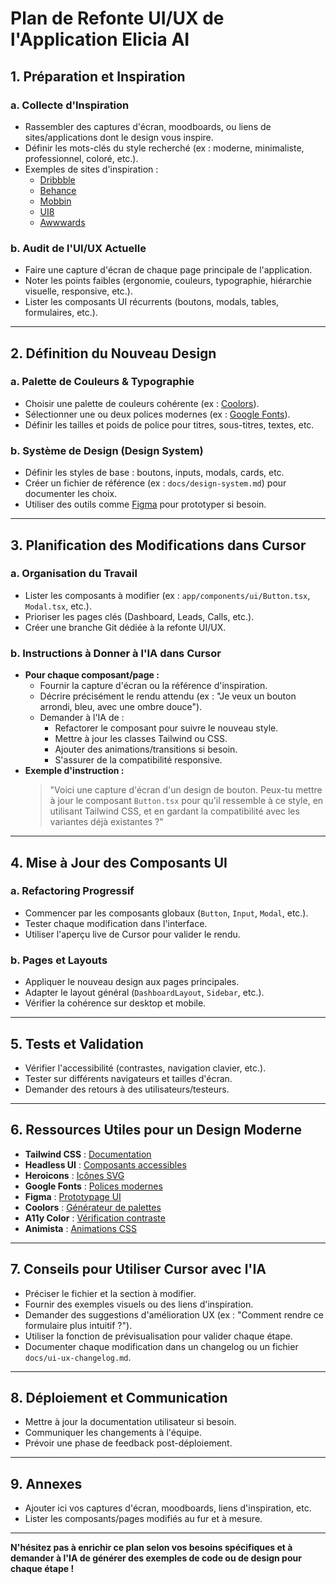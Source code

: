 # Plan de Refonte UI/UX de l'Application Elicia AI

## 1. **Préparation et Inspiration**

### a. Collecte d'Inspiration
- Rassembler des captures d'écran, moodboards, ou liens de sites/applications dont le design vous inspire.
- Définir les mots-clés du style recherché (ex : moderne, minimaliste, professionnel, coloré, etc.).
- Exemples de sites d'inspiration :
  - [Dribbble](https://dribbble.com/)
  - [Behance](https://www.behance.net/)
  - [Mobbin](https://mobbin.com/)
  - [UI8](https://ui8.net/)
  - [Awwwards](https://www.awwwards.com/)

### b. Audit de l'UI/UX Actuelle
- Faire une capture d'écran de chaque page principale de l'application.
- Noter les points faibles (ergonomie, couleurs, typographie, hiérarchie visuelle, responsive, etc.).
- Lister les composants UI récurrents (boutons, modals, tables, formulaires, etc.).

---

## 2. **Définition du Nouveau Design**

### a. Palette de Couleurs & Typographie
- Choisir une palette de couleurs cohérente (ex : [Coolors](https://coolors.co/)).
- Sélectionner une ou deux polices modernes (ex : [Google Fonts](https://fonts.google.com/)).
- Définir les tailles et poids de police pour titres, sous-titres, textes, etc.

### b. Système de Design (Design System)
- Définir les styles de base : boutons, inputs, modals, cards, etc.
- Créer un fichier de référence (ex : `docs/design-system.md`) pour documenter les choix.
- Utiliser des outils comme [Figma](https://www.figma.com/) pour prototyper si besoin.

---

## 3. **Planification des Modifications dans Cursor**

### a. Organisation du Travail
- Lister les composants à modifier (ex : `app/components/ui/Button.tsx`, `Modal.tsx`, etc.).
- Prioriser les pages clés (Dashboard, Leads, Calls, etc.).
- Créer une branche Git dédiée à la refonte UI/UX.

### b. Instructions à Donner à l'IA dans Cursor
- **Pour chaque composant/page :**
  - Fournir la capture d'écran ou la référence d'inspiration.
  - Décrire précisément le rendu attendu (ex : "Je veux un bouton arrondi, bleu, avec une ombre douce").
  - Demander à l'IA de :
    - Refactorer le composant pour suivre le nouveau style.
    - Mettre à jour les classes Tailwind ou CSS.
    - Ajouter des animations/transitions si besoin.
    - S'assurer de la compatibilité responsive.
- **Exemple d'instruction :**
  > "Voici une capture d'écran d'un design de bouton. Peux-tu mettre à jour le composant `Button.tsx` pour qu'il ressemble à ce style, en utilisant Tailwind CSS, et en gardant la compatibilité avec les variantes déjà existantes ?"

---

## 4. **Mise à Jour des Composants UI**

### a. Refactoring Progressif
- Commencer par les composants globaux (`Button`, `Input`, `Modal`, etc.).
- Tester chaque modification dans l'interface.
- Utiliser l'aperçu live de Cursor pour valider le rendu.

### b. Pages et Layouts
- Appliquer le nouveau design aux pages principales.
- Adapter le layout général (`DashboardLayout`, `Sidebar`, etc.).
- Vérifier la cohérence sur desktop et mobile.

---

## 5. **Tests et Validation**

- Vérifier l'accessibilité (contrastes, navigation clavier, etc.).
- Tester sur différents navigateurs et tailles d'écran.
- Demander des retours à des utilisateurs/testeurs.

---

## 6. **Ressources Utiles pour un Design Moderne**

- **Tailwind CSS** : [Documentation](https://tailwindcss.com/docs)
- **Headless UI** : [Composants accessibles](https://headlessui.com/)
- **Heroicons** : [Icônes SVG](https://heroicons.com/)
- **Google Fonts** : [Polices modernes](https://fonts.google.com/)
- **Figma** : [Prototypage UI](https://www.figma.com/)
- **Coolors** : [Générateur de palettes](https://coolors.co/)
- **A11y Color** : [Vérification contraste](https://color.a11y.com/)
- **Animista** : [Animations CSS](https://animista.net/)

---

## 7. **Conseils pour Utiliser Cursor avec l'IA**

- Préciser le fichier et la section à modifier.
- Fournir des exemples visuels ou des liens d'inspiration.
- Demander des suggestions d'amélioration UX (ex : "Comment rendre ce formulaire plus intuitif ?").
- Utiliser la fonction de prévisualisation pour valider chaque étape.
- Documenter chaque modification dans un changelog ou un fichier `docs/ui-ux-changelog.md`.

---

## 8. **Déploiement et Communication**

- Mettre à jour la documentation utilisateur si besoin.
- Communiquer les changements à l'équipe.
- Prévoir une phase de feedback post-déploiement.

---

## 9. **Annexes**

- Ajouter ici vos captures d'écran, moodboards, liens d'inspiration, etc.
- Lister les composants/pages modifiés au fur et à mesure.

---

**N'hésitez pas à enrichir ce plan selon vos besoins spécifiques et à demander à l'IA de générer des exemples de code ou de design pour chaque étape !** 